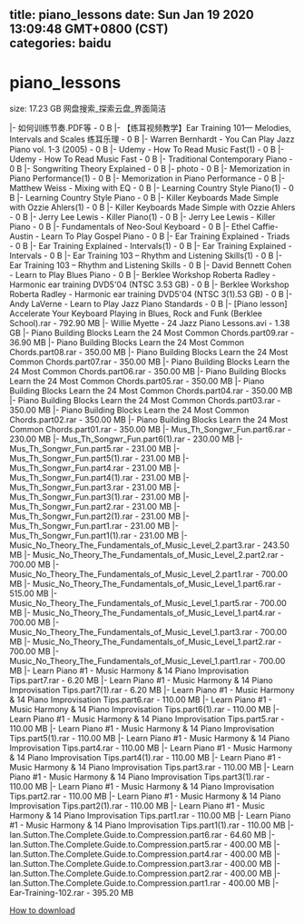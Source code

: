 
title: piano_lessons
date: Sun Jan 19 2020 13:09:48 GMT+0800 (CST)    
categories: baidu
---

# piano_lessons
size: 17.23 GB
 网盘搜索_探索云盘_界面简洁
 
|- 如何训练节奏.PDF等 - 0 B
|- 【练耳视频教学】Ear Training 101— Melodies, Intervals and Scales 练耳乐理 - 0 B
|- Warren Bernhardt - You Can Play Jazz Piano vol. 1-3 (2005) - 0 B
|- Udemy - How To Read Music Fast(1) - 0 B
|- Udemy - How To Read Music Fast - 0 B
|- Traditional  Contemporary Piano - 0 B
|- Songwriting Theory Explained - 0 B
|- photo - 0 B
|- Memorization in Piano Performance(1) - 0 B
|- Memorization in Piano Performance - 0 B
|- Matthew Weiss - Mixing with EQ - 0 B
|- Learning Country Style Piano(1) - 0 B
|- Learning Country Style Piano - 0 B
|- Killer Keyboards Made Simple with Ozzie Ahlers(1) - 0 B
|- Killer Keyboards Made Simple with Ozzie Ahlers - 0 B
|- Jerry Lee Lewis - Killer Piano(1) - 0 B
|- Jerry Lee Lewis - Killer Piano - 0 B
|- Fundamentals of Neo-Soul Keyboard - 0 B
|- Ethel Caffie-Austin - Learn To Play Gospel Piano - 0 B
|- Ear Training Explained - Triads - 0 B
|- Ear Training Explained - Intervals(1) - 0 B
|- Ear Training Explained - Intervals - 0 B
|- Ear Training 103 – Rhythm and Listening Skills(1) - 0 B
|- Ear Training 103 – Rhythm and Listening Skills - 0 B
|- David Bennett Cohen - Learn to Play Blues Piano - 0 B
|- Berklee Workshop Roberta Radley - Harmonic ear training DVD5'04 (NTSC 3.53 GB) - 0 B
|- Berklee Workshop Roberta Radley - Harmonic ear training DVD5'04 (NTSC 3(1).53 GB) - 0 B
|- Andy LaVerne - Learn to Play Jazz Piano Standards - 0 B
|- [Piano lesson] Accelerate Your Keyboard Playing in Blues, Rock and Funk (Berklee School).rar - 792.90 MB
|- Willie Myette - 24 Jazz Piano Lessons.avi - 1.38 GB
|- Piano Building Blocks Learn the 24 Most Common Chords.part09.rar - 36.90 MB
|- Piano Building Blocks Learn the 24 Most Common Chords.part08.rar - 350.00 MB
|- Piano Building Blocks Learn the 24 Most Common Chords.part07.rar - 350.00 MB
|- Piano Building Blocks Learn the 24 Most Common Chords.part06.rar - 350.00 MB
|- Piano Building Blocks Learn the 24 Most Common Chords.part05.rar - 350.00 MB
|- Piano Building Blocks Learn the 24 Most Common Chords.part04.rar - 350.00 MB
|- Piano Building Blocks Learn the 24 Most Common Chords.part03.rar - 350.00 MB
|- Piano Building Blocks Learn the 24 Most Common Chords.part02.rar - 350.00 MB
|- Piano Building Blocks Learn the 24 Most Common Chords.part01.rar - 350.00 MB
|- Mus_Th_Songwr_Fun.part6.rar - 230.00 MB
|- Mus_Th_Songwr_Fun.part6(1).rar - 230.00 MB
|- Mus_Th_Songwr_Fun.part5.rar - 231.00 MB
|- Mus_Th_Songwr_Fun.part5(1).rar - 231.00 MB
|- Mus_Th_Songwr_Fun.part4.rar - 231.00 MB
|- Mus_Th_Songwr_Fun.part4(1).rar - 231.00 MB
|- Mus_Th_Songwr_Fun.part3.rar - 231.00 MB
|- Mus_Th_Songwr_Fun.part3(1).rar - 231.00 MB
|- Mus_Th_Songwr_Fun.part2.rar - 231.00 MB
|- Mus_Th_Songwr_Fun.part2(1).rar - 231.00 MB
|- Mus_Th_Songwr_Fun.part1.rar - 231.00 MB
|- Mus_Th_Songwr_Fun.part1(1).rar - 231.00 MB
|- Music_No_Theory_The_Fundamentals_of_Music_Level_2.part3.rar - 243.50 MB
|- Music_No_Theory_The_Fundamentals_of_Music_Level_2.part2.rar - 700.00 MB
|- Music_No_Theory_The_Fundamentals_of_Music_Level_2.part1.rar - 700.00 MB
|- Music_No_Theory_The_Fundamentals_of_Music_Level_1.part6.rar - 515.00 MB
|- Music_No_Theory_The_Fundamentals_of_Music_Level_1.part5.rar - 700.00 MB
|- Music_No_Theory_The_Fundamentals_of_Music_Level_1.part4.rar - 700.00 MB
|- Music_No_Theory_The_Fundamentals_of_Music_Level_1.part3.rar - 700.00 MB
|- Music_No_Theory_The_Fundamentals_of_Music_Level_1.part2.rar - 700.00 MB
|- Music_No_Theory_The_Fundamentals_of_Music_Level_1.part1.rar - 700.00 MB
|- Learn Piano #1 - Music Harmony & 14 Piano Improvisation Tips.part7.rar - 6.20 MB
|- Learn Piano #1 - Music Harmony & 14 Piano Improvisation Tips.part7(1).rar - 6.20 MB
|- Learn Piano #1 - Music Harmony & 14 Piano Improvisation Tips.part6.rar - 110.00 MB
|- Learn Piano #1 - Music Harmony & 14 Piano Improvisation Tips.part6(1).rar - 110.00 MB
|- Learn Piano #1 - Music Harmony & 14 Piano Improvisation Tips.part5.rar - 110.00 MB
|- Learn Piano #1 - Music Harmony & 14 Piano Improvisation Tips.part5(1).rar - 110.00 MB
|- Learn Piano #1 - Music Harmony & 14 Piano Improvisation Tips.part4.rar - 110.00 MB
|- Learn Piano #1 - Music Harmony & 14 Piano Improvisation Tips.part4(1).rar - 110.00 MB
|- Learn Piano #1 - Music Harmony & 14 Piano Improvisation Tips.part3.rar - 110.00 MB
|- Learn Piano #1 - Music Harmony & 14 Piano Improvisation Tips.part3(1).rar - 110.00 MB
|- Learn Piano #1 - Music Harmony & 14 Piano Improvisation Tips.part2.rar - 110.00 MB
|- Learn Piano #1 - Music Harmony & 14 Piano Improvisation Tips.part2(1).rar - 110.00 MB
|- Learn Piano #1 - Music Harmony & 14 Piano Improvisation Tips.part1.rar - 110.00 MB
|- Learn Piano #1 - Music Harmony & 14 Piano Improvisation Tips.part1(1).rar - 110.00 MB
|- Ian.Sutton.The.Complete.Guide.to.Compression.part6.rar - 64.60 MB
|- Ian.Sutton.The.Complete.Guide.to.Compression.part5.rar - 400.00 MB
|- Ian.Sutton.The.Complete.Guide.to.Compression.part4.rar - 400.00 MB
|- Ian.Sutton.The.Complete.Guide.to.Compression.part3.rar - 400.00 MB
|- Ian.Sutton.The.Complete.Guide.to.Compression.part2.rar - 400.00 MB
|- Ian.Sutton.The.Complete.Guide.to.Compression.part1.rar - 400.00 MB
|- Ear-Training-102.rar - 395.20 MB

[How to download](https://bpcam.bemobtrk.com/go/2ceec3aa-1ca2-46d6-b9ff-aaa5c184517c?jno=426)